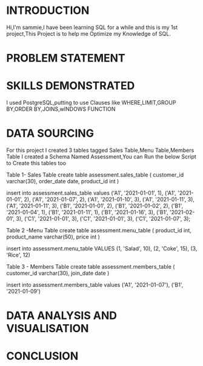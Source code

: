 # INTRODUCTION
 Hi,I'm sammie,I have been learning SQL for a while and this is my 1st project,This Project is to help me Optimize my Knowledge of SQL. 
# PROBLEM STATEMENT

# SKILLS DEMONSTRATED
I used PostgreSQL,putting to use Clauses like  WHERE,LIMIT,GROUP BY,ORDER BY,JOINS,wINDOWS FUNCTION 
# DATA SOURCING
 For this project I created 3 tables tagged Sales Table,Menu Table,Members Table
 I created a Schema Named Assessment,You can Run the below Script to Create this tables too 
 
Table 1- Sales Table
create table assessment.sales_table 
(
		customer_id varchar(30),
		order_date date,
		product_id int
)

insert into assessment.sales_table
values ('A1', '2021-01-01', 1),
	   ('A1', '2021-01-01', 2),
	   ('A1', '2021-01-07', 2),
	   ('A1', '2021-01-10', 3),
	   ('A1', '2021-01-11', 3),
	   ('A1', '2021-01-11', 3),
	   ('B1', '2021-01-01', 2),
	   ('B1', '2021-01-02', 2),
	   ('B1', '2021-01-04', 1),
	   ('B1', '2021-01-11', 1),
	   ('B1', '2021-01-16', 3),
	   ('B1', '2021-02-01', 3),
	   ('C1', '2021-01-01', 3),
	   ('C1', '2021-01-01', 3),
	   ('C1', '2021-01-07', 3);


Table 2 -Menu Table
create table assessment.menu_table 
(
		product_id int,
		product_name varchar(50),
		price int
)


insert into assessment.menu_table
VALUES (1, 'Salad', 10),
	   (2, 'Coke', 15),
	   (3, 'Rice', 12)


Table 3 - Members Table
create table assessment.members_table 
(
		customer_id varchar(30),
		join_date date
)

insert into assessment.members_table
values 		('A1', '2021-01-07'),
		('B1', '2021-01-09')
			
# DATA ANALYSIS AND VISUALISATION
# CONCLUSION
